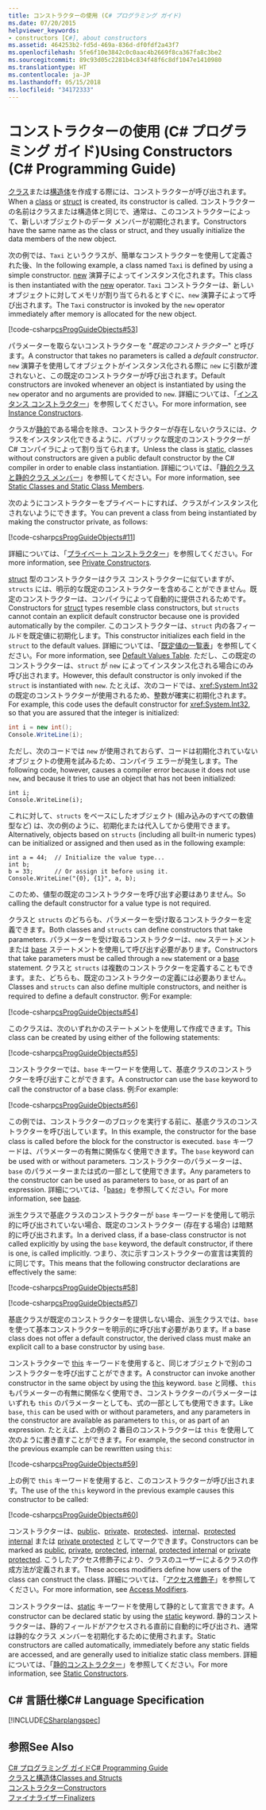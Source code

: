```yaml
---
title: コンストラクターの使用 (C# プログラミング ガイド)
ms.date: 07/20/2015
helpviewer_keywords:
- constructors [C#], about constructors
ms.assetid: 464253b2-fd5d-469a-836d-df0fdf2a43f7
ms.openlocfilehash: 5fe6f10e3842c0c0aac4b2669f8ca367fa8c3be2
ms.sourcegitcommit: 89c93d05c2281b4c834f48f6c8df1047e1410980
ms.translationtype: HT
ms.contentlocale: ja-JP
ms.lasthandoff: 05/15/2018
ms.locfileid: "34172333"
---
```

# <a name="using-constructors-c-programming-guide"></a><span data-ttu-id="6c962-102">コンストラクターの使用 (C# プログラミング ガイド)</span><span class="sxs-lookup"><span data-stu-id="6c962-102">Using Constructors (C# Programming Guide)</span></span>
<span data-ttu-id="6c962-103">[クラス](../../../csharp/language-reference/keywords/class.md)または[構造体](../../../csharp/language-reference/keywords/struct.md)を作成する際には、コンストラクターが呼び出されます。</span><span class="sxs-lookup"><span data-stu-id="6c962-103">When a [class](../../../csharp/language-reference/keywords/class.md) or [struct](../../../csharp/language-reference/keywords/struct.md) is created, its constructor is called.</span></span> <span data-ttu-id="6c962-104">コンストラクターの名前はクラスまたは構造体と同じで、通常は、このコンストラクターによって、新しいオブジェクトのデータ メンバーが初期化されます。</span><span class="sxs-lookup"><span data-stu-id="6c962-104">Constructors have the same name as the class or struct, and they usually initialize the data members of the new object.</span></span>  
  
 <span data-ttu-id="6c962-105">次の例では、`Taxi` というクラスが、簡単なコンストラクターを使用して定義された後、</span><span class="sxs-lookup"><span data-stu-id="6c962-105">In the following example, a class named `Taxi` is defined by using a simple constructor.</span></span> <span data-ttu-id="6c962-106">[new](../../../csharp/language-reference/keywords/new.md) 演算子によってインスタンス化されます。</span><span class="sxs-lookup"><span data-stu-id="6c962-106">This class is then instantiated with the [new](../../../csharp/language-reference/keywords/new.md) operator.</span></span> <span data-ttu-id="6c962-107">`Taxi` コンストラクターは、新しいオブジェクトに対してメモリが割り当てられるとすぐに、`new` 演算子によって呼び出されます。</span><span class="sxs-lookup"><span data-stu-id="6c962-107">The `Taxi` constructor is invoked by the `new` operator immediately after memory is allocated for the new object.</span></span>  
  
 [!code-csharp[csProgGuideObjects#53](../../../csharp/programming-guide/classes-and-structs/codesnippet/CSharp/using-constructors_1.cs)]  
  
 <span data-ttu-id="6c962-108">パラメーターを取らないコンストラクターを "*既定のコンストラクター*" と呼びます。</span><span class="sxs-lookup"><span data-stu-id="6c962-108">A constructor that takes no parameters is called a *default constructor*.</span></span> <span data-ttu-id="6c962-109">`new` 演算子を使用してオブジェクトがインスタンス化される際に `new` に引数が渡されないと、この既定のコンストラクターが呼び出されます。</span><span class="sxs-lookup"><span data-stu-id="6c962-109">Default constructors are invoked whenever an object is instantiated by using the `new` operator and no arguments are provided to `new`.</span></span> <span data-ttu-id="6c962-110">詳細については、「[インスタンス コンストラクター](../../../csharp/programming-guide/classes-and-structs/instance-constructors.md)」を参照してください。</span><span class="sxs-lookup"><span data-stu-id="6c962-110">For more information, see [Instance Constructors](../../../csharp/programming-guide/classes-and-structs/instance-constructors.md).</span></span>  
  
 <span data-ttu-id="6c962-111">クラスが[静的](../../../csharp/language-reference/keywords/static.md)である場合を除き、コンストラクターが存在しないクラスには、クラスをインスタンス化できるように、パブリックな既定のコンストラクターが C# コンパイラによって割り当てられます。</span><span class="sxs-lookup"><span data-stu-id="6c962-111">Unless the class is [static](../../../csharp/language-reference/keywords/static.md), classes without constructors are given a public default constructor by the C# compiler in order to enable class instantiation.</span></span> <span data-ttu-id="6c962-112">詳細については、「[静的クラスと静的クラス メンバー](../../../csharp/programming-guide/classes-and-structs/static-classes-and-static-class-members.md)」を参照してください。</span><span class="sxs-lookup"><span data-stu-id="6c962-112">For more information, see [Static Classes and Static Class Members](../../../csharp/programming-guide/classes-and-structs/static-classes-and-static-class-members.md).</span></span>  
  
 <span data-ttu-id="6c962-113">次のようにコンストラクターをプライベートにすれば、クラスがインスタンス化されないようにできます。</span><span class="sxs-lookup"><span data-stu-id="6c962-113">You can prevent a class from being instantiated by making the constructor private, as follows:</span></span>  
  
 [!code-csharp[csProgGuideObjects#11](../../../csharp/programming-guide/classes-and-structs/codesnippet/CSharp/using-constructors_2.cs)]  
  
 <span data-ttu-id="6c962-114">詳細については、「[プライベート コンストラクター](../../../csharp/programming-guide/classes-and-structs/private-constructors.md)」を参照してください。</span><span class="sxs-lookup"><span data-stu-id="6c962-114">For more information, see [Private Constructors](../../../csharp/programming-guide/classes-and-structs/private-constructors.md).</span></span>  
  
 <span data-ttu-id="6c962-115">[struct](../../../csharp/language-reference/keywords/struct.md) 型のコンストラクターはクラス コンストラクターに似ていますが、`structs` には、明示的な既定のコンストラクターを含めることができません。既定のコンストラクターは、コンパイラによって自動的に提供されるためです。</span><span class="sxs-lookup"><span data-stu-id="6c962-115">Constructors for [struct](../../../csharp/language-reference/keywords/struct.md) types resemble class constructors, but `structs` cannot contain an explicit default constructor because one is provided automatically by the compiler.</span></span> <span data-ttu-id="6c962-116">このコンストラクターは、`struct` 内の各フィールドを既定値に初期化します。</span><span class="sxs-lookup"><span data-stu-id="6c962-116">This constructor initializes each field in the `struct` to the default values.</span></span> <span data-ttu-id="6c962-117">詳細については、「[既定値の一覧表](../../../csharp/language-reference/keywords/default-values-table.md)」を参照してください。</span><span class="sxs-lookup"><span data-stu-id="6c962-117">For more information, see [Default Values Table](../../../csharp/language-reference/keywords/default-values-table.md).</span></span> <span data-ttu-id="6c962-118">ただし、この既定のコンストラクターは、`struct` が `new` によってインスタンス化される場合にのみ呼び出されます。</span><span class="sxs-lookup"><span data-stu-id="6c962-118">However, this default constructor is only invoked if the `struct` is instantiated with `new`.</span></span> <span data-ttu-id="6c962-119">たとえば、次のコードでは、<xref:System.Int32> の既定のコンストラクターが使用されるため、整数が確実に初期化されます。</span><span class="sxs-lookup"><span data-stu-id="6c962-119">For example, this code uses the default constructor for <xref:System.Int32>, so that you are assured that the integer is initialized:</span></span>  
  
```csharp  
int i = new int();  
Console.WriteLine(i);  
```  
  
 <span data-ttu-id="6c962-120">ただし、次のコードでは `new` が使用されておらず、コードは初期化されていないオブジェクトの使用を試みるため、コンパイラ エラーが発生します。</span><span class="sxs-lookup"><span data-stu-id="6c962-120">The following code, however, causes a compiler error because it does not use `new`, and because it tries to use an object that has not been initialized:</span></span>  
  
```  
int i;  
Console.WriteLine(i);  
```  
  
 <span data-ttu-id="6c962-121">これに対して、`structs` をベースにしたオブジェクト (組み込みのすべての数値型など) は、次の例のように、初期化または代入してから使用できます。</span><span class="sxs-lookup"><span data-stu-id="6c962-121">Alternatively, objects based on `structs` (including all built-in numeric types) can be initialized or assigned and then used as in the following example:</span></span>  
  
```  
int a = 44;  // Initialize the value type...  
int b;  
b = 33;      // Or assign it before using it.  
Console.WriteLine("{0}, {1}", a, b);  
```  
  
 <span data-ttu-id="6c962-122">このため、値型の既定のコンストラクターを呼び出す必要はありません。</span><span class="sxs-lookup"><span data-stu-id="6c962-122">So calling the default constructor for a value type is not required.</span></span>  
  
 <span data-ttu-id="6c962-123">クラスと `structs` のどちらも、パラメーターを受け取るコンストラクターを定義できます。</span><span class="sxs-lookup"><span data-stu-id="6c962-123">Both classes and `structs` can define constructors that take parameters.</span></span> <span data-ttu-id="6c962-124">パラメーターを受け取るコンストラクターは、`new` ステートメントまたは [base](../../../csharp/language-reference/keywords/base.md) ステートメントを使用して呼び出す必要があります。</span><span class="sxs-lookup"><span data-stu-id="6c962-124">Constructors that take parameters must be called through a `new` statement or a [base](../../../csharp/language-reference/keywords/base.md) statement.</span></span> <span data-ttu-id="6c962-125">クラスと `structs` は複数のコンストラクターを定義することもできます。また、どちらも、既定のコンストラクターの定義には必要ありません。</span><span class="sxs-lookup"><span data-stu-id="6c962-125">Classes and `structs` can also define multiple constructors, and neither is required to define a default constructor.</span></span> <span data-ttu-id="6c962-126">例:</span><span class="sxs-lookup"><span data-stu-id="6c962-126">For example:</span></span>  
  
 [!code-csharp[csProgGuideObjects#54](../../../csharp/programming-guide/classes-and-structs/codesnippet/CSharp/using-constructors_3.cs)]  
  
 <span data-ttu-id="6c962-127">このクラスは、次のいずれかのステートメントを使用して作成できます。</span><span class="sxs-lookup"><span data-stu-id="6c962-127">This class can be created by using either of the following statements:</span></span>  
  
 [!code-csharp[csProgGuideObjects#55](../../../csharp/programming-guide/classes-and-structs/codesnippet/CSharp/using-constructors_4.cs)]  
  
 <span data-ttu-id="6c962-128">コンストラクターでは、`base` キーワードを使用して、基底クラスのコンストラクターを呼び出すことができます。</span><span class="sxs-lookup"><span data-stu-id="6c962-128">A constructor can use the `base` keyword to call the constructor of a base class.</span></span> <span data-ttu-id="6c962-129">例:</span><span class="sxs-lookup"><span data-stu-id="6c962-129">For example:</span></span>  
  
 [!code-csharp[csProgGuideObjects#56](../../../csharp/programming-guide/classes-and-structs/codesnippet/CSharp/using-constructors_5.cs)]  
  
 <span data-ttu-id="6c962-130">この例では、コンストラクターのブロックを実行する前に、基底クラスのコンストラクターを呼び出しています。</span><span class="sxs-lookup"><span data-stu-id="6c962-130">In this example, the constructor for the base class is called before the block for the constructor is executed.</span></span> <span data-ttu-id="6c962-131">`base` キーワードは、パラメーターの有無に関係なく使用できます。</span><span class="sxs-lookup"><span data-stu-id="6c962-131">The `base` keyword can be used with or without parameters.</span></span> <span data-ttu-id="6c962-132">コンストラクターのパラメーターは、`base` のパラメーターまたは式の一部として使用できます。</span><span class="sxs-lookup"><span data-stu-id="6c962-132">Any parameters to the constructor can be used as parameters to `base`, or as part of an expression.</span></span> <span data-ttu-id="6c962-133">詳細については、「[base](../../../csharp/language-reference/keywords/base.md)」を参照してください。</span><span class="sxs-lookup"><span data-stu-id="6c962-133">For more information, see [base](../../../csharp/language-reference/keywords/base.md).</span></span>  
  
 <span data-ttu-id="6c962-134">派生クラスで基底クラスのコンストラクターが `base` キーワードを使用して明示的に呼び出されていない場合、既定のコンストラクター (存在する場合) は暗黙的に呼び出されます。</span><span class="sxs-lookup"><span data-stu-id="6c962-134">In a derived class, if a base-class constructor is not called explicitly by using the `base` keyword, the default constructor, if there is one, is called implicitly.</span></span> <span data-ttu-id="6c962-135">つまり、次に示すコンストラクターの宣言は実質的に同じです。</span><span class="sxs-lookup"><span data-stu-id="6c962-135">This means that the following constructor declarations are effectively the same:</span></span>  
  
 [!code-csharp[csProgGuideObjects#58](../../../csharp/programming-guide/classes-and-structs/codesnippet/CSharp/using-constructors_6.cs)]  
  
 [!code-csharp[csProgGuideObjects#57](../../../csharp/programming-guide/classes-and-structs/codesnippet/CSharp/using-constructors_7.cs)]  
  
 <span data-ttu-id="6c962-136">基底クラスが既定のコンストラクターを提供しない場合、派生クラスでは、`base` を使って基本コンストラクターを明示的に呼び出す必要があります。</span><span class="sxs-lookup"><span data-stu-id="6c962-136">If a base class does not offer a default constructor, the derived class must make an explicit call to a base constructor by using `base`.</span></span>  
  
 <span data-ttu-id="6c962-137">コンストラクターで [this](../../../csharp/language-reference/keywords/this.md) キーワードを使用すると、同じオブジェクトで別のコンストラクターを呼び出すことができます。</span><span class="sxs-lookup"><span data-stu-id="6c962-137">A constructor can invoke another constructor in the same object by using the [this](../../../csharp/language-reference/keywords/this.md) keyword.</span></span> <span data-ttu-id="6c962-138">`base` と同様、`this` もパラメーターの有無に関係なく使用でき、コンストラクターのパラメーターはいずれも `this` のパラメーターとしても、式の一部としても使用できます。</span><span class="sxs-lookup"><span data-stu-id="6c962-138">Like `base`, `this` can be used with or without parameters, and any parameters in the constructor are available as parameters to `this`, or as part of an expression.</span></span> <span data-ttu-id="6c962-139">たとえば、上の例の 2 番目のコンストラクターは `this` を使用して次のように書き直すことができます。</span><span class="sxs-lookup"><span data-stu-id="6c962-139">For example, the second constructor in the previous example can be rewritten using `this`:</span></span>  
  
 [!code-csharp[csProgGuideObjects#59](../../../csharp/programming-guide/classes-and-structs/codesnippet/CSharp/using-constructors_8.cs)]  
  
 <span data-ttu-id="6c962-140">上の例で `this` キーワードを使用すると、このコンストラクターが呼び出されます。</span><span class="sxs-lookup"><span data-stu-id="6c962-140">The use of the `this` keyword in the previous example causes this constructor to be called:</span></span>  
  
 [!code-csharp[csProgGuideObjects#60](../../../csharp/programming-guide/classes-and-structs/codesnippet/CSharp/using-constructors_9.cs)]  
  
 <span data-ttu-id="6c962-141">コンストラクターは、[public](../../../csharp/language-reference/keywords/public.md)、[private](../../../csharp/language-reference/keywords/private.md)、[protected](../../../csharp/language-reference/keywords/protected.md)、[internal](../../../csharp/language-reference/keywords/internal.md)、[protected internal](../../../csharp/language-reference/keywords/protected-internal.md) または [private protected](../../../csharp/language-reference/keywords/private-protected.md) としてマークできます。</span><span class="sxs-lookup"><span data-stu-id="6c962-141">Constructors can be marked as [public](../../../csharp/language-reference/keywords/public.md), [private](../../../csharp/language-reference/keywords/private.md), [protected](../../../csharp/language-reference/keywords/protected.md), [internal](../../../csharp/language-reference/keywords/internal.md), [protected internal](../../../csharp/language-reference/keywords/protected-internal.md) or [private protected](../../../csharp/language-reference/keywords/private-protected.md).</span></span> <span data-ttu-id="6c962-142">こうしたアクセス修飾子により、クラスのユーザーによるクラスの作成方法が定義されます。</span><span class="sxs-lookup"><span data-stu-id="6c962-142">These access modifiers define how users of the class can construct the class.</span></span> <span data-ttu-id="6c962-143">詳細については、「[アクセス修飾子](../../../csharp/programming-guide/classes-and-structs/access-modifiers.md)」を参照してください。</span><span class="sxs-lookup"><span data-stu-id="6c962-143">For more information, see [Access Modifiers](../../../csharp/programming-guide/classes-and-structs/access-modifiers.md).</span></span>  
  
 <span data-ttu-id="6c962-144">コンストラクターは、[static](../../../csharp/language-reference/keywords/static.md) キーワードを使用して静的として宣言できます。</span><span class="sxs-lookup"><span data-stu-id="6c962-144">A constructor can be declared static by using the [static](../../../csharp/language-reference/keywords/static.md) keyword.</span></span> <span data-ttu-id="6c962-145">静的コンストラクターは、静的フィールドがアクセスされる直前に自動的に呼び出され、通常は静的なクラス メンバーを初期化するために使用されます。</span><span class="sxs-lookup"><span data-stu-id="6c962-145">Static constructors are called automatically, immediately before any static fields are accessed, and are generally used to initialize static class members.</span></span> <span data-ttu-id="6c962-146">詳細については、「[静的コンストラクター](../../../csharp/programming-guide/classes-and-structs/static-constructors.md)」を参照してください。</span><span class="sxs-lookup"><span data-stu-id="6c962-146">For more information, see [Static Constructors](../../../csharp/programming-guide/classes-and-structs/static-constructors.md).</span></span>  
  
## <a name="c-language-specification"></a><span data-ttu-id="6c962-147">C# 言語仕様</span><span class="sxs-lookup"><span data-stu-id="6c962-147">C# Language Specification</span></span>  
 [!INCLUDE[CSharplangspec](~/includes/csharplangspec-md.md)]  
  
## <a name="see-also"></a><span data-ttu-id="6c962-148">参照</span><span class="sxs-lookup"><span data-stu-id="6c962-148">See Also</span></span>  
 [<span data-ttu-id="6c962-149">C# プログラミング ガイド</span><span class="sxs-lookup"><span data-stu-id="6c962-149">C# Programming Guide</span></span>](../../../csharp/programming-guide/index.md)  
 [<span data-ttu-id="6c962-150">クラスと構造体</span><span class="sxs-lookup"><span data-stu-id="6c962-150">Classes and Structs</span></span>](../../../csharp/programming-guide/classes-and-structs/index.md)  
 [<span data-ttu-id="6c962-151">コンストラクター</span><span class="sxs-lookup"><span data-stu-id="6c962-151">Constructors</span></span>](../../../csharp/programming-guide/classes-and-structs/constructors.md)  
 [<span data-ttu-id="6c962-152">ファイナライザー</span><span class="sxs-lookup"><span data-stu-id="6c962-152">Finalizers</span></span>](../../../csharp/programming-guide/classes-and-structs/destructors.md)

